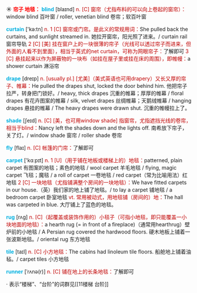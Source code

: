 ☀ <font color="red">**帘子 地毯：**</font>
<font color="sky blue">**blind**</font> [blaɪnd] 
<font color="#c00000">n. [C] 窗帘（尤指布料的可以向上卷起的窗帘）：</font>window blind 百叶窗 / roller, venetian blind 卷帘；软百叶窗

<font color="sky blue">**curtain**</font> ['kə:tn] 
<font color="#c00000">n. 1 [C] 窗帘或门帘。是此义的常规用词：</font>She pulled back the curtains, and sunlight streamed in. 她拉开窗帘，阳光照了进来。/ curtain rail 窗帘导轨 <font color="#c00000">2 [C] [美] 挂在窗户上的一块很薄的帘子（光线可以透过帘子而进来，但外面的人看不到里面），相当于英式的net curtain，可称为网眼帘子：</font>了解即可 <font color="#c00000">3 [C] 悬挂起来以作为屏蔽物的一块布（如挂在屋子里或挂在床的周围），即帷幔：</font>a shower curtain 淋浴帘
           
<font color="sky blue">**drape**</font> [dreɪp]
<font color="#c00000">n. [usually pl.] [尤美]（美式英语也可用drapery）又长又厚的帘子、帷幕：</font>He pulled the drapes shut, locked the door behind him. 他把帘子拉严，转身把门锁好。/ heavy, thick drapes 沉重的帷幕；厚厚的帷幕 / floral drapes 有花卉图案的帷幕 / silk, velvet drapes 丝绸帷幕；天鹅绒帷幕 / hanging drapes 悬挂的帷幕 / The heavy drapes were drawn shut. 沉重的帷幔拉上了。

<font color="sky blue">**shade**</font> [ʃeɪd] 
<font color="#c00000">n. [C] [美，也可用window shade] 指窗帘，尤指遮挡光线的卷帘，相当于blind：</font>Nancy left the shades down and the lights off. 南希放下帘子，关了灯。/ window shade 窗帘 / roller shade 卷帘

<font color="sky blue">**fly**</font> [flaɪ] 
<font color="#c00000">n. [C] 帐篷的门帘：</font>了解即可

<font color="sky blue">**carpet**</font> ['kɑːpɪt] 
<font color="#c00000">n. 1 [U]（用于铺在地板或楼梯上的）地毯：</font>patterned, plain carpet 有图案的地毯；素色的地毯 / wool carpet 羊毛地毯 / flying, magic carpet 飞毯；魔毯 / a roll of carpet 一卷地毯 / red carpet（常为比喻用法）红地毯 <font color="#c00000">2 [C] 一块地毯（尤指铺满整个房间的一块地毯）：</font>We have fitted carpets in our house.（英）我们家的地上铺了地毯。/ to lay a carpet 铺地毯 / a bedroom carpet 卧室地毯 <font color="#c00000">vt. 常用被动式，用地毯铺（房间的）地：</font>The hall was carpeted in blue. 大厅铺上了蓝色的地毯。
           
<font color="sky blue">**rug**</font> [rʌg]
<font color="#c00000">n. [C]（起覆盖或装饰作用的）小毯子（可指小地毯，即只能覆盖一小块地面的地毯）：</font>a hearth rug (= in front of a fireplace)（通常用hearthrug）壁炉前的小地毯 / A Persian rug covered the hardwood floors. 硬木地板上铺着一张波斯地毯。/ oriental rug 东方地毯

<font color="sky blue">**tile**</font> [taɪl]
<font color="#c00000">n. [C] 小方地毯：</font>The cabins had linoleum tile floors. 船舱地上铺着油毡。/ carpet tiles 小方地毯 
           
<font color="sky blue">**runner**</font> [ˈrʌnə(r)]
<font color="#c00000">n. [C] 铺在地上的长条地毯：</font>了解即可

· 表示“楼梯”、“台阶”的词群见[[11楼梯 台阶]]

